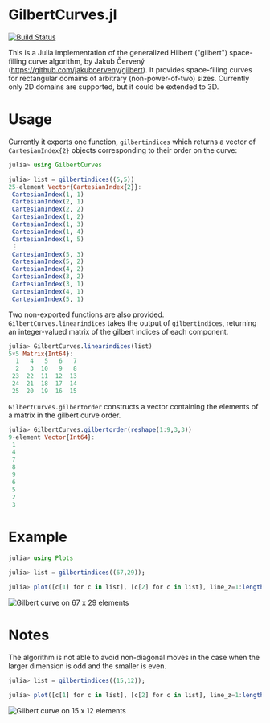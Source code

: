 # GilbertCurves.jl

[![Build Status](https://github.com/CliMA/GilbertCurves.jl/actions/workflows/CI.yml/badge.svg?branch=main)](https://github.com/CliMA/GilbertCurves.jl/actions/workflows/CI.yml?query=branch%3Amain)

This is a Julia implementation of the generalized Hilbert ("gilbert") space-filling curve algorithm, by Jakub Červený (https://github.com/jakubcerveny/gilbert).
It provides space-filling curves for rectangular domains of arbitrary (non-power-of-two) sizes. Currently only 2D domains are supported, but it could be extended to 3D.


# Usage

Currently it exports one function, `gilbertindices` which returns a vector of
`CartesianIndex{2}` objects corresponding to their order on the curve:
```julia
julia> using GilbertCurves

julia> list = gilbertindices((5,5))
25-element Vector{CartesianIndex{2}}:
 CartesianIndex(1, 1)
 CartesianIndex(2, 1)
 CartesianIndex(2, 2)
 CartesianIndex(1, 2)
 CartesianIndex(1, 3)
 CartesianIndex(1, 4)
 CartesianIndex(1, 5)
 ⋮
 CartesianIndex(5, 3)
 CartesianIndex(5, 2)
 CartesianIndex(4, 2)
 CartesianIndex(3, 2)
 CartesianIndex(3, 1)
 CartesianIndex(4, 1)
 CartesianIndex(5, 1)
```

Two non-exported functions are also provided. `GilbertCurves.linearindices` takes the output of
`gilbertindices`, returning an integer-valued matrix of the gilbert indices of each component.

```julia
julia> GilbertCurves.linearindices(list)
5×5 Matrix{Int64}:
  1   4   5   6   7
  2   3  10   9   8
 23  22  11  12  13
 24  21  18  17  14
 25  20  19  16  15
```

`GilbertCurves.gilbertorder` constructs a vector containing the elements of a matrix in the
gilbert curve order.

```julia
julia> GilbertCurves.gilbertorder(reshape(1:9,3,3))
9-element Vector{Int64}:
 1
 4
 7
 8
 9
 6
 5
 2
 3
```

# Example

```julia
julia> using Plots

julia> list = gilbertindices((67,29));

julia> plot([c[1] for c in list], [c[2] for c in list], line_z=1:length(list), legend=false)
```
![Gilbert curve on 67 x 29 elements](https://raw.githubusercontent.com/CliMA/GilbertCurves.jl/master/img/67x29.png)

# Notes

The algorithm is not able to avoid non-diagonal moves in the case when the
larger dimension is odd and the smaller is even.

```julia
julia> list = gilbertindices((15,12));

julia> plot([c[1] for c in list], [c[2] for c in list], line_z=1:length(list), legend=false)
```

![Gilbert curve on 15 x 12 elements](https://raw.githubusercontent.com/CliMA/GilbertCurves.jl/master/img/15x12.png)

